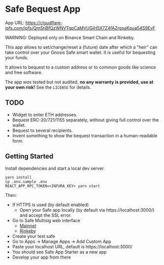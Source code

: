 # Safe Bequest App

App URL:
https://cloudflare-ipfs.com/ipfs/QmStjBfQzWNVTgpCaMVUGiH5X7Z4fAZrgsaKpua54S9EvF

WARNING: Deployed only on Binance Smart Chain and Rinkeby.

This app allows to set/change/reset a (future) date after which a "heir" can take control over
your Gnosis Safe smart wallet. It is useful for bequesting your funds.

It allows to bequest to a custom address or to common goods like science and free software.

The app _was_ tested but not audited, **no any warranty is provided, use at your own risk!**
See the `LICENSE` for details.

## TODO

- Widget to enter ETH addresses.
- Bequest ERC-20/721/1155 separately, without giving full control over the wallet.
- Bequest to several recipients.
- Invent something to show the bequest transaction in a human-readable form.

## Getting Started

Install dependencies and start a local dev server.

```
yarn install
cp .env.sample .env
REACT_APP_RPC_TOKEN=<INFURA_KEY> yarn start
```

Then:

- If HTTPS is used (by default enabled)
  - Open your Safe app locally (by default via https://localhost:3000/) and accept the SSL error.
- Go to Safe Multisig web interface
  - [Mainnet](https://app.gnosis-safe.io)
  - [Rinkeby](https://rinkeby.gnosis-safe.io/app)
- Create your test safe
- Go to Apps -> Manage Apps -> Add Custom App
- Paste your localhost URL, default is https://localhost:3000/
- You should see Safe App Starter as a new app
- Develop your app from there
